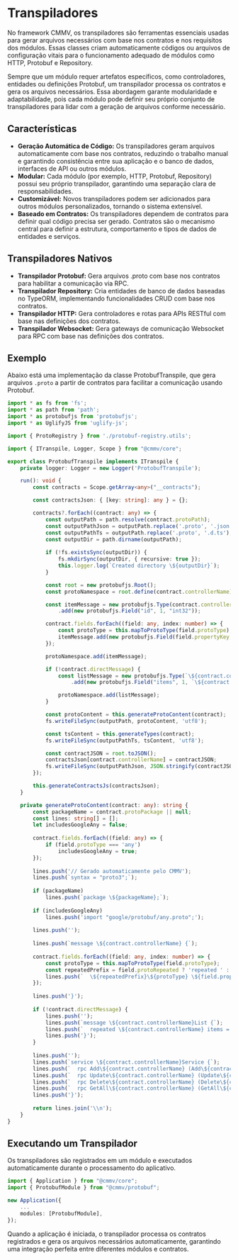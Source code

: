 # Transpiladores

No framework CMMV, os transpiladores são ferramentas essenciais usadas para gerar arquivos necessários com base nos contratos e nos requisitos dos módulos. Essas classes criam automaticamente códigos ou arquivos de configuração vitais para o funcionamento adequado de módulos como HTTP, Protobuf e Repository.

Sempre que um módulo requer artefatos específicos, como controladores, entidades ou definições Protobuf, um transpilador processa os contratos e gera os arquivos necessários. Essa abordagem garante modularidade e adaptabilidade, pois cada módulo pode definir seu próprio conjunto de transpiladores para lidar com a geração de arquivos conforme necessário.

## Características

* **Geração Automática de Código:** Os transpiladores geram arquivos automaticamente com base nos contratos, reduzindo o trabalho manual e garantindo consistência entre sua aplicação e o banco de dados, interfaces de API ou outros módulos.
* **Modular:** Cada módulo (por exemplo, HTTP, Protobuf, Repository) possui seu próprio transpilador, garantindo uma separação clara de responsabilidades.
* **Customizável:** Novos transpiladores podem ser adicionados para outros módulos personalizados, tornando o sistema extensível.
* **Baseado em Contratos:** Os transpiladores dependem de contratos para definir qual código precisa ser gerado. Contratos são o mecanismo central para definir a estrutura, comportamento e tipos de dados de entidades e serviços.

## Transpiladores Nativos

* **Transpilador Protobuf:** Gera arquivos .proto com base nos contratos para habilitar a comunicação via RPC.
* **Transpilador Repository:** Cria entidades de banco de dados baseadas no TypeORM, implementando funcionalidades CRUD com base nos contratos.
* **Transpilador HTTP:** Gera controladores e rotas para APIs RESTful com base nas definições dos contratos.
* **Transpilador Websocket:** Gera gateways de comunicação Websocket para RPC com base nas definições dos contratos.

## Exemplo

Abaixo está uma implementação da classe ProtobufTranspile, que gera arquivos `.proto` a partir de contratos para facilitar a comunicação usando Protobuf.

```typescript
import * as fs from 'fs';
import * as path from 'path';
import * as protobufjs from 'protobufjs';
import * as UglifyJS from 'uglify-js';

import { ProtoRegistry } from './protobuf-registry.utils';

import { ITranspile, Logger, Scope } from "@cmmv/core";

export class ProtobufTranspile implements ITranspile {
    private logger: Logger = new Logger('ProtobufTranspile');

    run(): void {
        const contracts = Scope.getArray<any>("__contracts");

        const contractsJson: { [key: string]: any } = {};

        contracts?.forEach((contract: any) => {
            const outputPath = path.resolve(contract.protoPath);
            const outputPathJson = outputPath.replace('.proto', '.json');
            const outputPathTs = outputPath.replace('.proto', '.d.ts');
            const outputDir = path.dirname(outputPath);    
                               
            if (!fs.existsSync(outputDir)) {
                fs.mkdirSync(outputDir, { recursive: true });
                this.logger.log(`Created directory \${outputDir}`);
            }

            const root = new protobufjs.Root();
            const protoNamespace = root.define(contract.controllerName);

            const itemMessage = new protobufjs.Type(contract.controllerName)
                .add(new protobufjs.Field("id", 1, "int32"));

            contract.fields.forEach((field: any, index: number) => {
                const protoType = this.mapToProtoType(field.protoType);
                itemMessage.add(new protobufjs.Field(field.propertyKey, index + 2, protoType));
            });

            protoNamespace.add(itemMessage);

            if (!contract.directMessage) {
                const listMessage = new protobufjs.Type(`\${contract.controllerName}List`)
                    .add(new protobufjs.Field("items", 1, `\${contract.controllerName}`, "repeated"));

                protoNamespace.add(listMessage);
            }

            const protoContent = this.generateProtoContent(contract);
            fs.writeFileSync(outputPath, protoContent, 'utf8');

            const tsContent = this.generateTypes(contract);
            fs.writeFileSync(outputPathTs, tsContent, 'utf8');

            const contractJSON = root.toJSON();
            contractsJson[contract.controllerName] = contractJSON;
            fs.writeFileSync(outputPathJson, JSON.stringify(contractJSON), 'utf8');
        });

        this.generateContractsJs(contractsJson);
    }

    private generateProtoContent(contract: any): string {
        const packageName = contract.protoPackage || null;
        const lines: string[] = [];
        let includesGoogleAny = false;
    
        contract.fields.forEach((field: any) => {
            if (field.protoType === 'any') 
                includesGoogleAny = true;        
        });
    
        lines.push('// Gerado automaticamente pelo CMMV');
        lines.push(`syntax = "proto3";`);
    
        if (packageName)
            lines.push(`package \${packageName};`);
    
        if (includesGoogleAny) 
            lines.push('import "google/protobuf/any.proto";');
            
        lines.push('');
    
        lines.push(`message \${contract.controllerName} {`);
    
        contract.fields.forEach((field: any, index: number) => {
            const protoType = this.mapToProtoType(field.protoType);
            const repeatedPrefix = field.protoRepeated ? 'repeated ' : '';
            lines.push(`  \${repeatedPrefix}\${protoType} \${field.propertyKey} = \${index + 1};`);
        });
    
        lines.push('}');
    
        if (!contract.directMessage) {
            lines.push('');
            lines.push(`message \${contract.controllerName}List {`);
            lines.push(`  repeated \${contract.controllerName} items = 1;`);
            lines.push('}');
        }
    
        lines.push('');
        lines.push(`service \${contract.controllerName}Service {`);
        lines.push(`  rpc Add\${contract.controllerName} (Add\${contract.controllerName}Request) returns (Add\${contract.controllerName}Response);`);
        lines.push(`  rpc Update\${contract.controllerName} (Update\${contract.controllerName}Request) returns (Update\${contract.controllerName}Response);`);
        lines.push(`  rpc Delete\${contract.controllerName} (Delete\${contract.controllerName}Request) returns (Delete\${contract.controllerName}Response);`);
        lines.push(`  rpc GetAll\${contract.controllerName} (GetAll\${contract.controllerName}Request) returns (GetAll\${contract.controllerName}Response);`);
        lines.push('}');
    
        return lines.join('\\n');
    }
}
```

## Executando um Transpilador

Os transpiladores são registrados em um módulo e executados automaticamente durante o processamento do aplicativo.

```typescript
import { Application } from "@cmmv/core";
import { ProtobufModule } from "@cmmv/protobuf";

new Application({
    ...
    modules: [ProtobufModule], 
});
```

Quando a aplicação é iniciada, o transpilador processa os contratos registrados e gera os arquivos necessários automaticamente, garantindo uma integração perfeita entre diferentes módulos e contratos.
